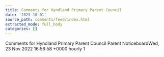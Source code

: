 ```yaml
---
title: Comments for Hyndland Primary Parent Council
date: '2025-10-01'
source_path: comments/feed/index.html
extracted_mode: full_body
categories: []
---
```

Comments for Hyndland Primary Parent Council Parent NoticeboardWed, 23 Nov 2022 16:56:58 +0000 hourly 1
